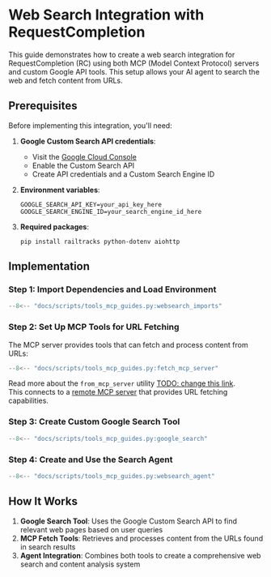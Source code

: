 # Web Search Integration with RequestCompletion

This guide demonstrates how to create a web search integration for RequestCompletion (RC) using both MCP (Model Context Protocol) servers and custom Google API tools. This setup allows your AI agent to search the web and fetch content from URLs.

## Prerequisites

Before implementing this integration, you'll need:

1. **Google Custom Search API credentials**:
   - Visit the [Google Cloud Console](https://console.cloud.google.com/apis/api/customsearch.googleapis.com/)
   - Enable the Custom Search API
   - Create API credentials and a Custom Search Engine ID

2. **Environment variables**: <br>
   ```
   GOOGLE_SEARCH_API_KEY=your_api_key_here
   GOOGLE_SEARCH_ENGINE_ID=your_search_engine_id_here
   ```

3. **Required packages**: <br>
   ```
   pip install railtracks python-dotenv aiohttp
   ```

## Implementation

### Step 1: Import Dependencies and Load Environment

```python
--8<-- "docs/scripts/tools_mcp_guides.py:websearch_imports"
```

### Step 2: Set Up MCP Tools for URL Fetching

The MCP server provides tools that can fetch and process content from URLs:

```python
--8<-- "docs/scripts/tools_mcp_guides.py:fetch_mcp_server"
```
Read more about the `from_mcp_server` utility [TODO: change this link](../mcp/mcp.md). <br>
This connects to a [remote MCP server](https://remote-mcp-servers.com/servers/ecc7629a-9f3a-487d-86fb-039f46016621) that provides URL fetching capabilities.

### Step 3: Create Custom Google Search Tool

```python
--8<-- "docs/scripts/tools_mcp_guides.py:google_search"
```

### Step 4: Create and Use the Search Agent

```python
--8<-- "docs/scripts/tools_mcp_guides.py:websearch_agent"
```

## How It Works

1. **Google Search Tool**: Uses the Google Custom Search API to find relevant web pages based on user queries
2. **MCP Fetch Tools**: Retrieves and processes content from the URLs found in search results
3. **Agent Integration**: Combines both tools to create a comprehensive web search and content analysis system
